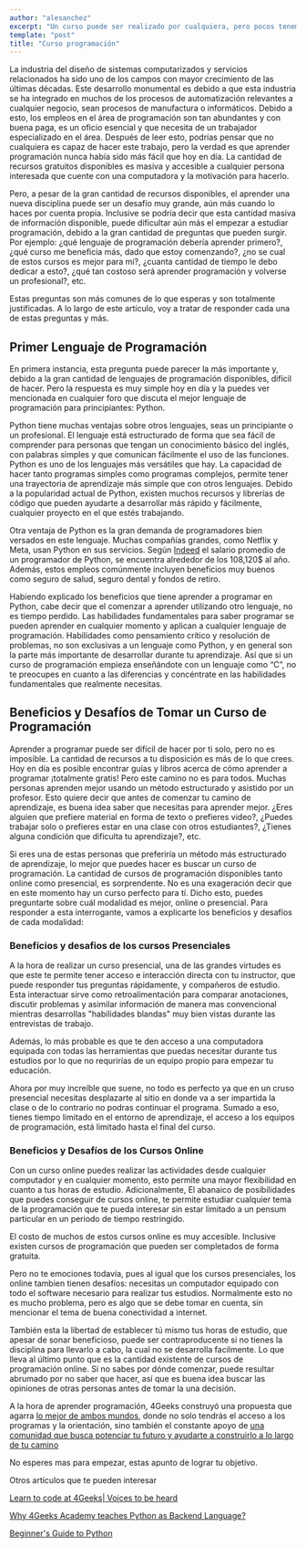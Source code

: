 ```yaml
---
author: "alesanchez"
excerpt: "Un curso puede ser realizado por cualquiera, pero pocos tenemos la noción de saber cual nos conviene, cual nos sirve y cual necesitamos"
template: "post" 
title: "Curso programación"
--- 
```


La industria del diseño de sistemas computarizados y servicios relacionados ha sido uno de los campos con mayor crecimiento de las últimas décadas. Este desarrollo monumental es debido a que esta industria se ha integrado en muchos de los procesos de automatización relevantes a cualquier negocio, sean procesos de manufactura o informáticos. Debido a esto, los empleos en el área de programación son tan abundantes y con buena paga, es un oficio esencial y que necesita de un trabajador especializado en el área. Después de leer esto, podrías pensar que no cualquiera es capaz de hacer este trabajo, pero la verdad es que aprender programación nunca había sido más fácil que hoy en día. La cantidad de recursos gratuitos disponibles es masiva y accesible a cualquier persona interesada que cuente con una computadora y la motivación para hacerlo. 

Pero, a pesar de la gran cantidad de recursos disponibles, el aprender una nueva disciplina puede ser un desafío muy grande, aún más cuando lo haces por cuenta propia. Inclusive se podría decir que esta cantidad masiva de información disponible, puede dificultar aún más el empezar a estudiar programación, debido a la gran cantidad de preguntas que pueden surgir. Por ejemplo: ¿qué lenguaje de programación debería aprender primero?, ¿qué curso me beneficia más, dado que estoy comenzando?, ¿no se cual de estos cursos es mejor para mi?, ¿cuanta cantidad de tiempo le debo dedicar a esto?, ¿qué tan costoso será aprender programación y volverse un profesional?, etc.

Estas preguntas son más comunes de lo que esperas y son totalmente justificadas. A lo largo de este artículo, voy a tratar de responder cada una de estas preguntas y más. 

## Primer Lenguaje de Programación

En primera instancia, esta pregunta puede parecer la más importante y, debido a la gran cantidad de lenguajes de programación disponibles, difícil de hacer. Pero la respuesta es muy simple hoy en día y la puedes ver mencionada en cualquier foro que discuta el mejor lenguaje de programación para principiantes: Python. 

Python tiene muchas ventajas sobre otros lenguajes, seas un principiante o un profesional. El lenguaje está estructurado de forma que sea fácil de comprender para personas que tengan un conocimiento básico del inglés, con palabras simples y que comunican fácilmente el uso de las funciones. Python es uno de los lenguajes más versátiles que hay. La capacidad de hacer tanto programas simples como programas complejos, permite tener una trayectoria de aprendizaje más simple que con otros lenguajes. Debido a la popularidad actual de Python, existen muchos recursos y librerías de código que pueden ayudarte a desarrollar más rápido y fácilmente, cualquier proyecto en el que estés trabajando.

Otra ventaja de Python es la gran demanda de programadores bien versados en este lenguaje. Muchas compañías grandes, como Netflix y Meta, usan Python en sus servicios. Según [Indeed](https://www.indeed.com/career/python-developer/salaries?from=top_sb) el salario promedio de un programador de Python, se encuentra alrededor de los 108,120$ al año. Además, estos empleos comúnmente incluyen beneficios muy buenos como seguro de salud, seguro dental y fondos de retiro.

Habiendo explicado los beneficios que tiene aprender a programar en Python, cabe decir que el comenzar a aprender utilizando otro lenguaje, no es tiempo perdido. Las habilidades fundamentales para saber programar se pueden aprender en cualquier momento y aplican a cualquier lenguaje de programación. Habilidades como pensamiento crítico y resolución de problemas, no son exclusivas a un lenguaje como Python, y en general son la parte más importante de desarrollar durante tu aprendizaje. Así que si un curso de programación empieza enseñándote con un lenguaje como “C”, no te preocupes en cuanto a las diferencias y concéntrate en las habilidades fundamentales que realmente necesitas. 

## Beneficios y Desafíos de Tomar un Curso de Programación

Aprender a programar puede ser difícil de hacer por ti solo, pero no es imposible. La cantidad de recursos a tu disposición es más de lo que crees. Hoy en día es posible encontrar guías y libros acerca de cómo aprender a programar ¡totalmente gratis! Pero este camino no es para todos. Muchas personas aprenden mejor usando un método estructurado y asistido por un profesor. Esto quiere decir que antes de comenzar tu camino de aprendizaje, es buena idea saber que necesitas para aprender mejor. ¿Eres alguien que prefiere material en forma de texto o prefieres video?, ¿Puedes trabajar solo o prefieres estar en una clase con otros estudiantes?, ¿Tienes alguna condición que dificulta tu aprendizaje?, etc.

Si eres una de estas personas que preferiría un método más estructurado de aprendizaje, lo mejor que puedes hacer es buscar un curso de programación. La cantidad de cursos de programación disponibles tanto online como presencial, es sorprendente. No es una exageración decir que en este momento hay un curso perfecto para tí. Dicho esto, puedes preguntarte sobre cuál modalidad es mejor, online o presencial. Para responder a esta interrogante, vamos a explicarte los beneficios y desafíos de cada modalidad:

 ### Benefícios y desafios de los cursos Presenciales

A la hora de realizar un curso presencial, una de las grandes virtudes es que este te permite tener acceso e interacción directa con tu instructor, que puede responder tus preguntas rápidamente, y compañeros de estudio. Esta interactuar sirve como retroalimentación para comparar anotaciones, discutir problemas y asimilar información de manera mas convencional mientras desarrollas "habilidades blandas" muy bien vistas durante las entrevistas de trabajo.

Además, lo más probable es que te den acceso a una computadora equipada con todas las herramientas que puedas necesitar durante tus estudios por lo que no requrirías de un equipo propio para empezar tu educación.

Ahora por muy increíble que suene, no todo es perfecto ya que en un cruso presencial necesitas desplazarte al sitio en donde va a ser impartida la clase o de lo contrario no podras continuar el programa. Sumado a eso, tienes tiempo limitado en el entorno de aprendizaje, el acceso a los equipos de programación, está limitado hasta el final del curso.

### Beneficios y Desafíos de los Cursos Online

Con un curso online puedes realizar las actividades desde cualquier computador y en cualquier momento, esto permite una mayor flexibilidad en cuanto a tus horas de estudio. Adicionalmente, El abanaico de posibilidades que puedes conseguir de cursos online, te permite estudiar cualquier tema de la programación que te pueda interesar sin estar limitado a un pensum particular en un periodo de tiempo restringido.
 
El costo de muchos de estos cursos online es muy accesible. Inclusive existen cursos de programación que pueden ser completados de forma gratuita.

Pero no te emociones todavía, pues al igual que los cursos presenciales, los online tambien tienen desafíos: necesitas un computador equipado con todo el software necesario para realizar tus estudios. Normalmente esto no es mucho problema, pero es algo que se debe tomar en cuenta, sin mencionar el tema de buena conectividad a internet.

También esta la libertad de establecer tú mismo tus horas de estudio, que apesar de sonar beneficioso, puede ser contraproducente si no tienes la disciplina para llevarlo a cabo, la cual no se desarrolla facilmente. Lo que lleva al último punto que es la cantidad existente de cursos de programación online. Si no sabes por dónde comenzar, puede resultar abrumado por no saber que hacer, así que es buena idea buscar las opiniones de otras personas antes de tomar la una decisión.

A la hora de aprender programación, 4Geeks construyó una propuesta que agarra [lo mejor de ambos mundos](https://4geeksacademy.com/us/geekpal-support), donde no solo tendrás el acceso a los programas y la orientación, sino también el constante apoyo de [una comunidad que busca potenciar tu futuro y ayudarte a construirlo a lo largo de tu camino](https://4geeksacademy.com/us/geekforce-career-support)

No esperes mas para empezar, estas apunto de lograr tu objetivo.

Otros artículos que te pueden interesar

[Learn to code at 4Geeks| Voices to be heard](https://4geeksacademy.com/us/coding-bootcamps/student-testimonials)

[Why 4Geeks Academy teaches Python as Backend Language?](https://4geeksacademy.com/us/coding-bootcamps/why-we-teach-python-4geeks)

[Beginner's Guide to Python](https://wiki.python.org/moin/BeginnersGuide)
